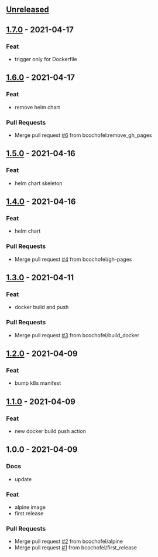 
<a name="unreleased"></a>
## [Unreleased]


<a name="1.7.0"></a>
## [1.7.0] - 2021-04-17
### Feat
- trigger only for Dockerfile


<a name="1.6.0"></a>
## [1.6.0] - 2021-04-17
### Feat
- remove helm chart

### Pull Requests
- Merge pull request [#6](https://github.com/bcochofel/terraform-azurerm-aks/issues/6) from bcochofel:remove_gh_pages


<a name="1.5.0"></a>
## [1.5.0] - 2021-04-16
### Feat
- helm chart skeleton


<a name="1.4.0"></a>
## [1.4.0] - 2021-04-16
### Feat
- helm chart

### Pull Requests
- Merge pull request [#4](https://github.com/bcochofel/terraform-azurerm-aks/issues/4) from bcochofel/gh-pages


<a name="1.3.0"></a>
## [1.3.0] - 2021-04-11
### Feat
- docker build and push

### Pull Requests
- Merge pull request [#3](https://github.com/bcochofel/terraform-azurerm-aks/issues/3) from bcochofel/build_docker


<a name="1.2.0"></a>
## [1.2.0] - 2021-04-09
### Feat
- bump k8s manifest


<a name="1.1.0"></a>
## [1.1.0] - 2021-04-09
### Feat
- new docker build push action


<a name="1.0.0"></a>
## 1.0.0 - 2021-04-09
### Docs
- update

### Feat
- alpine image
- first release

### Pull Requests
- Merge pull request [#2](https://github.com/bcochofel/terraform-azurerm-aks/issues/2) from bcochofel/alpine
- Merge pull request [#1](https://github.com/bcochofel/terraform-azurerm-aks/issues/1) from bcochofel/first_release


[Unreleased]: https://github.com/bcochofel/terraform-azurerm-aks/compare/1.7.0...HEAD
[1.7.0]: https://github.com/bcochofel/terraform-azurerm-aks/compare/1.6.0...1.7.0
[1.6.0]: https://github.com/bcochofel/terraform-azurerm-aks/compare/1.5.0...1.6.0
[1.5.0]: https://github.com/bcochofel/terraform-azurerm-aks/compare/1.4.0...1.5.0
[1.4.0]: https://github.com/bcochofel/terraform-azurerm-aks/compare/1.3.0...1.4.0
[1.3.0]: https://github.com/bcochofel/terraform-azurerm-aks/compare/1.2.0...1.3.0
[1.2.0]: https://github.com/bcochofel/terraform-azurerm-aks/compare/1.1.0...1.2.0
[1.1.0]: https://github.com/bcochofel/terraform-azurerm-aks/compare/1.0.0...1.1.0
